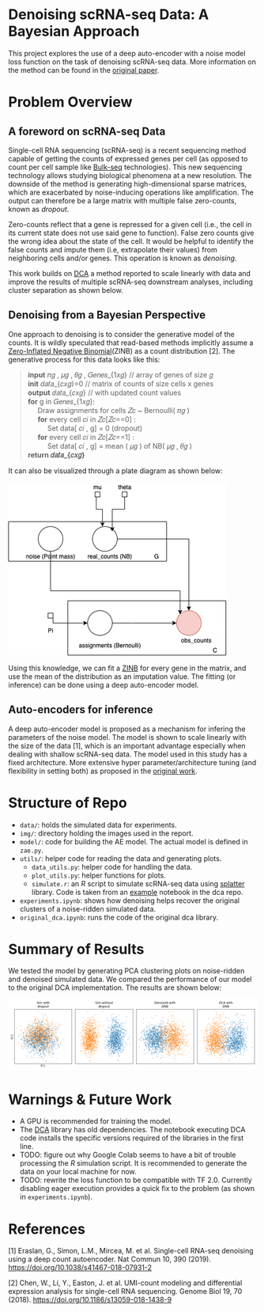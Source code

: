 # Denoising scRNA-seq Data: A Bayesian Approach

This project explores the use of a deep auto-encoder with a noise model loss function on the task of denoising scRNA-seq data. More information on the method can be found in the [original paper](https://www.nature.com/articles/s41467-018-07931-2). 

# Problem Overview

## A foreword on scRNA-seq Data
Single-cell RNA sequencing (scRNA-seq) is a recent sequencing method capable of getting the counts of expressed genes per cell (as opposed to count per cell sample like [Bulk-seq]() technologies). This new sequencing technology allows studying biological phenomena at a new resolution. The downside of the method is generating high-dimensional sparse matrices, which are exacerbated by noise-inducing operations like amplification. The output can therefore be a large matrix with multiple false zero-counts, known as *dropout*. 

Zero-counts reflect that a gene is repressed for a given cell (i.e., the cell in its current state does not use said gene to function). False zero counts give the wrong idea about the state of the cell. It would be helpful to identify the false counts and impute them (i.e, extrapolate their values) from neighboring cells and/or genes. This operation is known as *denoising*. 

This work builds on [DCA](https://github.com/theislab/dca/) a method reported to scale linearly with data and improve the results of multiple  scRNA-seq downstream analyses, including cluster separation as shown below.


## Denoising from a Bayesian Perspective
One approach to denoising is to consider the generative model of the counts. It is wildly speculated that read-based methods implicitly assume a [Zero-Inflated Negative Binomial](https://en.wikipedia.org/wiki/Zero-inflated_model)(ZINB) as a count distribution [2]. The generative process for this data looks like this:

> **input** 𝜋𝑔 ,  𝜇𝑔 ,  𝜃𝑔 ,  𝐺𝑒𝑛𝑒𝑠_{1𝑥𝑔}  // array of genes of size  𝑔   
> **init** 𝑑𝑎𝑡𝑎_{𝑐𝑥𝑔}=0  // matrix of counts of size cells x genes  
> **output** 𝑑𝑎𝑡𝑎_{𝑐𝑥𝑔}  // with updated count values  
> **for** g in  𝐺𝑒𝑛𝑒𝑠_{1𝑥𝑔}:  
> &nbsp;&nbsp;&nbsp;&nbsp; Draw assignments for cells  𝑍𝑐  ~ Bernoulli( 𝜋𝑔 )  
> &nbsp;&nbsp;&nbsp;&nbsp; **for** every cell  𝑐𝑖  in  𝑍𝑐[𝑍𝑐==0] :  
> &nbsp;&nbsp;&nbsp;&nbsp; &nbsp;&nbsp;&nbsp;&nbsp; Set data[ 𝑐𝑖 , g] = 0 (dropout)  
> &nbsp;&nbsp;&nbsp;&nbsp; **for** every cell  𝑐𝑖  in  𝑍𝑐[𝑍𝑐==1] :  
> &nbsp;&nbsp;&nbsp;&nbsp; &nbsp;&nbsp;&nbsp;&nbsp; Set data[ 𝑐𝑖 , g] = mean ( 𝜇𝑔 ) of NB( 𝜇𝑔 ,  𝜃𝑔 )  
> **return 𝑑𝑎𝑡𝑎_{𝑐𝑥𝑔}**  

It can also be visualized through a plate diagram as shown below:

![Plate diagram for DCA](https://github.com/NajwaLaabid/Denoising-sc-RNA-seq/blob/main/img/dca_gm.png "DCA GM")

Using this knowledge, we can fit a [ZINB](https://en.wikipedia.org/wiki/Zero-inflated_model) for every gene in the matrix, and use the mean of the distribution as an imputation value. The fitting (or inference) can be done using a deep auto-encoder model.

## Auto-encoders for inference

A deep auto-encoder model is proposed as a mechanism for infering the parameters of the noise model. The model is shown to scale linearly with the size of the data [1], which is an important advantage especially when dealing with shallow scRNA-seq data. The model used in this study has a fixed architecture. More extensive hyper parameter/architecture tuning (and flexibility in setting both) as proposed in the [original work](https://github.com/theislab/dca/).

# Structure of Repo

* `data/`: holds the simulated data for experiments. 
* `img/`: directory holding the images used in the report.
* `model/`: code for building the AE model. The actual model is defined in `zae.py`.
* `utils/`: helper code for reading the data and generating plots.
	* `data_utils.py`: helper code for handling the data.
	* `plot_utils.py`: helper functions for plots.
	* `simulate.r`: an *R* script to simulate scRNA-seq data using [splatter](https://github.com/Oshlack/splatter) library. Code is taken from an [example](https://github.com/theislab/dca/blob/master/reproducibility/code/Figure2.ipynb) notebook in the dca repo.
* `experiments.ipynb`: shows how denoising helps recover the original clusters of a noise-ridden simulated data.
* `original_dca.ipynb`: runs the code of the original dca library.

# Summary of Results

We tested the model by generating PCA clustering plots on noise-ridden and denoised simulated data. We compared the performance of our model to the original DCA implementation. The results are shown below:

![Denoising results](https://github.com/NajwaLaabid/Denoising-sc-RNA-seq/blob/main/img/compare_dca.png "Results")

# Warnings & Future Work
* A GPU is recommended for training the model.
* The [DCA](https://github.com/theislab/dca/) library has old dependencies. The notebook executing DCA code installs the specific versions required of the libraries in the first line.
* TODO: figure out why Google Colab seems to have a bit of trouble processing the *R* simulation script. It is recommended to generate the data on your local machine for now.
* TODO: rewrite the loss function to be compatible with TF 2.0. Currently disabling eager execution provides a quick fix to the problem (as shown in `experiments.ipynb`).

# References

[1] Eraslan, G., Simon, L.M., Mircea, M. et al. Single-cell RNA-seq denoising using a deep count autoencoder. Nat Commun 10, 390 (2019). https://doi.org/10.1038/s41467-018-07931-2

[2] Chen, W., Li, Y., Easton, J. et al. UMI-count modeling and differential expression analysis for single-cell RNA sequencing. Genome Biol 19, 70 (2018). https://doi.org/10.1186/s13059-018-1438-9

